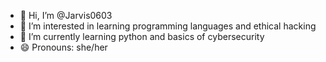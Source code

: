 - 👋 Hi, I’m @Jarvis0603
- 👀 I’m interested in learning programming languages and ethical hacking
- 🌱 I’m currently learning python and basics of cybersecurity
- 😄 Pronouns: she/her

<!---
Jarvis0603/Jarvis0603 is a ✨ special ✨ repository because its `README.md` (this file) appears on your GitHub profile.
You can click the Preview link to take a look at your changes.
--->
